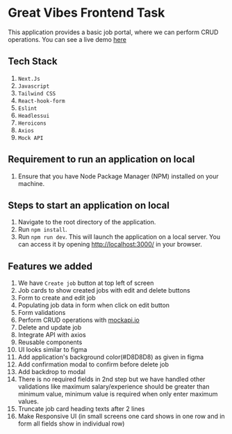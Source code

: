 # Great Vibes Frontend Task

This application provides a basic job portal, where we can perform CRUD operations. You can see a live demo [here](https://main--peaceful-gecko-d17552.netlify.app/)

## Tech Stack

1. `Next.Js`
2. `Javascript`
3. `Tailwind CSS`
4. `React-hook-form`
5. `Eslint`
6. `Headlessui`
7. `Heroicons`
8. `Axios`
9. `Mock API`

## Requirement to run an application on local

1. Ensure that you have Node Package Manager (NPM) installed on your machine.

## Steps to start an application on local

1. Navigate to the root directory of the application.
2. Run `npm install`.
3. Run `npm run dev`. This will launch the application on a local server. You can access it by opening [http://localhost:3000/](http://localhost:3000/) in your browser.

## Features we added

1. We have `Create job` button at top left of screen
2. Job cards to show created jobs with edit and delete buttons
3. Form to create and edit job
4. Populating job data in form when click on edit button
5. Form validations
6. Perform CRUD operations with [mockapi.io](https://mockapi.io/)
7. Delete and update job
8. Integrate API with axios
9. Reusable components
10. UI looks similar to figma
11. Add application's background color(#D8D8D8) as given in figma
12. Add confirmation modal to confirm before delete job
13. Add backdrop to modal
14. There is no required fields in 2nd step but we have handled other validations like maximum salary/experience should be greater than minimum value, minimum value is required when only enter maximum values.
15. Truncate job card heading texts after 2 lines
16. Make Responsive UI (in small screens one card shows in one row and in form all fields show in individual row)
